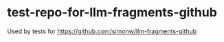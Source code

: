 # test-repo-for-llm-fragments-github
Used by tests for https://github.com/simonw/llm-fragments-github
